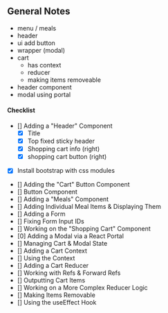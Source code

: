 
## General Notes
  - menu / meals
  - header
  - ui add button
  - wrapper (modal)
  - cart
    - has context
    - reducer
    - making items removeable
  - header component 
  - modal using portal

#### Checklist
  
  - [] Adding a "Header" Component
    - [x] Title
    - [x] Top fixed sticky header
    - [x] Shopping cart info (right)
    - [x] shopping cart button (right)
  - [x] Install bootstrap with css modules
  - [] Adding the "Cart" Button Component
  - [] Button Component
  - [] Adding a "Meals" Component
  - [] Adding Individual Meal Items & Displaying Them
  - [] Adding a Form
  - [] Fixing Form Input IDs
  - [] Working on the "Shopping Cart" Component
  - [0] Adding a Modal via a React Portal
  - [] Managing Cart & Modal State
  - [] Adding a Cart Context
  - [] Using the Context
  - [] Adding a Cart Reducer
  - [] Working with Refs & Forward Refs
  - [] Outputting Cart Items
  - [] Working on a More Complex Reducer Logic
  - [] Making Items Removable
  - [] Using the useEffect Hook